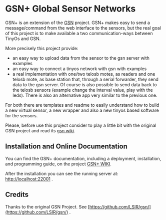 # GSN+ Global Sensor Networks

GSN+ is an extension of the [GSN](https://github.com/LSIR/gsn) project.
GSN+ makes easy to send a message/command from the web interface to the sensors, but the real goal of this project is to make available a two communication-ways between TinyOs and GSN.

More precisely this project provide:
- an easy way to upload data from the sensor to the gsn server with examples
- an easy way to connect a tinyos network with gsn with examples
- a real implementation with one/two telosb motes, as readers and one telosb mote, as base station that, through a serial forwarder, they send data to the gsn server. Of course is also possible to send data back to the telosb sensors (example change the interval value, play with the leds). 
There is also an alternative app very similar to the previous one.

For both there are templates and readme to easily understand how to build a new virtual sensor, a new wrapper and also a new tinyos based software for the sensors. 

Please, before use this project consider to play a little bit with the original GSN project and read its [gsn wiki](https://github.com/LSIR/gsn/wiki). 

## Installation and Online Documentation

You can find the GSN+ documentation, including a deployment, installation, and programming
guide, on the project [GSN+ WIKI](https://github.com/alessiodimichelangeli/gsnplus/wiki).

After the installation you can see the running server at: [http://localhost:22001](http://localhost:22001) .

## Credits

Thanks to the original GSN Project.
See [https://github.com/LSIR/gsn/](https://github.com/LSIR/gsn/) .
